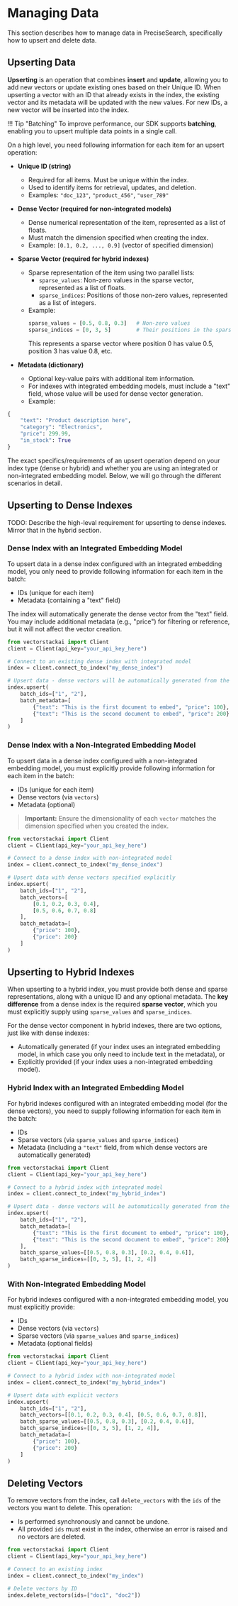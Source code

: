 # Managing Data
This section describes how to manage data in PreciseSearch, specifically how to upsert and delete data.

## Upserting Data
**Upserting** is an operation that combines **insert** and **update**, allowing you to add new vectors or update existing ones based on their Unique ID. When upserting a vector with an ID that already exists in the index, the existing vector and its metadata will be updated with the new values. For new IDs, a new vector will be inserted into the index.

!!! Tip "Batching"
    To improve performance, our SDK supports **batching**, enabling you to upsert multiple data points in a single call.

On a high level, you need following information for each item for an upsert operation:

- **Unique ID (string)**
    - Required for all items. Must be unique within the index.
    - Used to identify items for retrieval, updates, and deletion.
    - Examples: `"doc_123"`, `"product_456"`, `"user_789"`

- **Dense Vector (required for non-integrated models)**
    - Dense numerical representation of the item, represented as a list of floats.
    - Must match the dimension specified when creating the index.
    - Example: `[0.1, 0.2, ..., 0.9]` (vector of specified dimension)

- **Sparse Vector (required for hybrid indexes)**
    - Sparse representation of the item using two parallel lists:
        - `sparse_values`: Non-zero values in the sparse vector, represented as a list of floats.
        - `sparse_indices`: Positions of those non-zero values, represented as a list of integers.
    - Example:
        ```python title="Specification of a sparse vector with 3 non-zero values"
        sparse_values = [0.5, 0.8, 0.3]   # Non-zero values
        sparse_indices = [0, 3, 5]        # Their positions in the sparse vector
        ```
        This represents a sparse vector where position 0 has value 0.5, position 3 has value 0.8, etc.

- **Metadata (dictionary)** 
    - Optional key-value pairs with additional item information.
    - For indexes with integrated embedding models, must include a "text" field, whose value will be used for dense vector generation.
    - Example:
```python title="An example of metadata dictionary"
{
    "text": "Product description here",
    "category": "Electronics", 
    "price": 299.99,
    "in_stock": True
}
```

The exact specifics/requirements of an upsert operation depend on your index type (dense or hybrid) and whether you are using an integrated or non-integrated embedding model.
Below, we will go through the different scenarios in detail.

## **Upserting to Dense Indexes**
TODO: Describe the high-leval requirement for upserting to dense indexes. Mirror that in the hybrid section.

### **Dense Index with an Integrated Embedding Model**
To upsert data in a dense index configured with an integrated embedding model, you only need to provide following information for each item in the batch:

- IDs (unique for each item)
- Metadata (containing a "text" field)

The index will automatically generate the dense vector from the "text" field. 
You may include additional metadata (e.g., "price") for filtering or reference, but it will not affect the vector creation.

```python title="Upserting to a dense index with an integrated model"
from vectorstackai import Client
client = Client(api_key="your_api_key_here")

# Connect to an existing dense index with integrated model
index = client.connect_to_index("my_dense_index")

# Upsert data - dense vectors will be automatically generated from the 'text' field in metadata
index.upsert(
    batch_ids=["1", "2"],                 
    batch_metadata=[                      
        {"text": "This is the first document to embed", "price": 100},
        {"text": "This is the second document to embed", "price": 200}
    ]
)
```

### **Dense Index with a Non-Integrated Embedding Model**
To upsert data in a dense index configured with a non-integrated embedding model, you must explicitly provide 
following information for each item in the batch:

- IDs (unique for each item)
- Dense vectors (via `vectors`)
- Metadata (optional)

> **Important:** Ensure the dimensionality of each `vector` matches the dimension specified when you created the index.

```python title="Upserting to a dense index with a non-integrated model"
from vectorstackai import Client
client = Client(api_key="your_api_key_here")

# Connect to a dense index with non-integrated model
index = client.connect_to_index("my_dense_index")

# Upsert data with dense vectors specified explicitly
index.upsert(
    batch_ids=["1", "2"],                 
    batch_vectors=[                      
        [0.1, 0.2, 0.3, 0.4],            
        [0.5, 0.6, 0.7, 0.8]
    ],
    batch_metadata=[                      
        {"price": 100},
        {"price": 200}
    ]
)
```

## **Upserting to Hybrid Indexes**
When upserting to a hybrid index, you must provide both dense and sparse representations, along with a unique ID and any optional metadata. 
The **key difference** from a dense index is the required **sparse vector**, which you must explicitly supply using `sparse_values` and `sparse_indices`. 

For the dense vector component in hybrid indexes, there are two options, just like with dense indexes:

- Automatically generated (if your index uses an integrated embedding model, in which case you only need to include text in the metadata), or
- Explicitly provided (if your index uses a non-integrated embedding model).


### **Hybrid Index with an Integrated Embedding Model**
For hybrid indexes configured with an integrated embedding model (for the dense vectors), 
you need to supply following information for each item in the batch:

- IDs
- Sparse vectors (via `sparse_values` and `sparse_indices`)
- Metadata (including a `"text"` field, from which dense vectors are automatically generated)

```python title="Upserting to a hybrid index with an integrated model"
from vectorstackai import Client
client = Client(api_key="your_api_key_here")

# Connect to a hybrid index with integrated model
index = client.connect_to_index("my_hybrid_index")

# Upsert data - dense vectors will be automatically generated from the 'text' field in metadata
index.upsert(
    batch_ids=["1", "2"],
    batch_metadata=[
        {"text": "This is the first document to embed", "price": 100},
        {"text": "This is the second document to embed", "price": 200}
    ],
    batch_sparse_values=[[0.5, 0.8, 0.3], [0.2, 0.4, 0.6]],
    batch_sparse_indices=[[0, 3, 5], [1, 2, 4]]
)
```

### **With Non-Integrated Embedding Model**
For hybrid indexes configured with a non-integrated embedding model, you must explicitly provide:

- IDs
- Dense vectors (via `vectors`)
- Sparse vectors (via `sparse_values` and `sparse_indices`)
- Metadata (optional fields)

```python title="Upserting to a hybrid index with a non-integrated model"
from vectorstackai import Client
client = Client(api_key="your_api_key_here")

# Connect to a hybrid index with non-integrated model
index = client.connect_to_index("my_hybrid_index")

# Upsert data with explicit vectors
index.upsert(
    batch_ids=["1", "2"],
    batch_vectors=[[0.1, 0.2, 0.3, 0.4], [0.5, 0.6, 0.7, 0.8]],
    batch_sparse_values=[[0.5, 0.8, 0.3], [0.2, 0.4, 0.6]],
    batch_sparse_indices=[[0, 3, 5], [1, 2, 4]],
    batch_metadata=[
        {"price": 100},
        {"price": 200}
    ]
)
```

## **Deleting Vectors**
To remove vectors from the index, call `delete_vectors` with the `ids` of the vectors you want to delete. This operation:

- Is performed synchronously and cannot be undone.
- All provided `ids` must exist in the index, otherwise an error is raised and no vectors are deleted.

```python title="Deleting vectors by ID"
from vectorstackai import Client
client = Client(api_key="your_api_key_here")

# Connect to an existing index
index = client.connect_to_index("my_index")

# Delete vectors by ID
index.delete_vectors(ids=["doc1", "doc2"])
```
